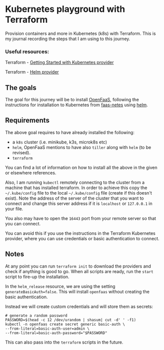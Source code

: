 # Kubernetes playground with Terraform

Provision containers and more in Kubernetes (k8s) with Terraform. This is my journal recording the steps that I am using to this journey.

### Useful resources: 

Terraform - [Getting Started with Kubernetes provider](https://www.terraform.io/docs/providers/kubernetes/guides/getting-started.html)

Terraform - [Helm provider](https://www.terraform.io/docs/providers/helm/index.html)

## The goals

The goal for this journey will be to install [OpenFaaS](https://www.openfaas.com/), following the instructions for installation to Kubernetes from [faas-netes](https://github.com/openfaas/faas-netes) using [helm](https://github.com/openfaas/faas-netes/blob/77851960b31b980f0328d55fd0f8c2b168bac8b7/chart/openfaas/README.md).

## Requirements

The above goal requires to have already installed the following:

* a `k8s` cluster (i.e. minikube, k3s, microk8s etc)
* `helm`, OpenFaaS mentions to have also `tiller` along with `helm` (to be revised). 
* `terraform`

You can find a lot of information on how to install all the above in the given or elsewhere references.

Also, I am running `kubectl` remotely connecting to the cluster from a machine that has installed terraform. In order to achieve this copy the `~/.kube/config` file to the local `~/.kube/config` file (create if this doesn't exist). Note the address of the server of the cluster that you want to connect and change this server address if it is `localhost` or `127.0.0.1` in your file. 

You also may have to open the `16443` port from your remote server so that you can connect.

You can avoid this if you use the instructions in the Terraform Kubernetes provider, where you can use credentials or basic authentication to connect.

## Notes

At any point you can run `terraform init` to download the providers and check if anything is good to go. When all scripts are ready, run the `start` script to fire-up the installation.


In the `helm_release` resource, we are using the setting `generateBasicAuth=false`. This will install `openfaas` without creating the basic authentication. 

Instead we will create custom credentials and will store them as secrets:

    # generate a random password	
    PASSWORD=$(head -c 12 /dev/urandom | shasum| cut -d' ' -f1)	
    kubectl -n openfaas create secret generic basic-auth \
    --from-literal=basic-auth-user=admin \
    --from-literal=basic-auth-password="$PASSWORD"	

This can also pass into the `terraform` scripts in the future.
